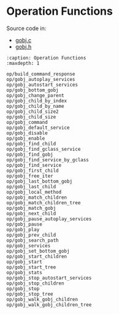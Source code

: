 # Operation Functions

Source code in:
- [gobj.c](https://github.com/artgins/yunetas/blob/main/kernel/c/gobj-c/src/gobj.c)
- [gobj.h](https://github.com/artgins/yunetas/blob/main/kernel/c/gobj-c/src/gobj.h)

```{toctree}
:caption: Operation Functions
:maxdepth: 1

op/build_command_response
op/gobj_autoplay_services
op/gobj_autostart_services
op/gobj_bottom_gobj
op/gobj_change_parent
op/gobj_child_by_index
op/gobj_child_by_name
op/gobj_child_size2
op/gobj_child_size
op/gobj_command
op/gobj_default_service
op/gobj_disable
op/gobj_enable
op/gobj_find_child
op/gobj_find_gclass_service
op/gobj_find_gobj
op/gobj_find_service_by_gclass
op/gobj_find_service
op/gobj_first_child
op/gobj_free_iter
op/gobj_last_bottom_gobj
op/gobj_last_child
op/gobj_local_method
op/gobj_match_children
op/gobj_match_children_tree
op/gobj_match_gobj
op/gobj_next_child
op/gobj_pause_autoplay_services
op/gobj_pause
op/gobj_play
op/gobj_prev_child
op/gobj_search_path
op/gobj_services
op/gobj_set_bottom_gobj
op/gobj_start_children
op/gobj_start
op/gobj_start_tree
op/gobj_stats
op/gobj_stop_autostart_services
op/gobj_stop_children
op/gobj_stop
op/gobj_stop_tree
op/gobj_walk_gobj_children
op/gobj_walk_gobj_children_tree

```
